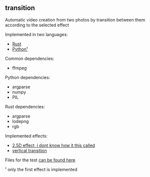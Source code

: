 transition
---
Automatic video creation from two photos by transition between them according to the selected effect

Implemented in two languages:
- [Rust](./src/main.rs)
- [Python¹](./src/transition.py)

Common dependencies:
- ffmpeg

Python dependencies:
- argparse
- numpy
- PIL

Rust dependencies:
- argparse
- lodepng
- rgb

Implemented effects:
- [2.5D effect, i dont know how it this called](https://gfycat.com/coldfavorableflicker)
- [vertical transition](https://gfycat.com/silentimaginativegodwit)

Files for the test [can be found here](./demo/)

¹ only the first effect is implemented
